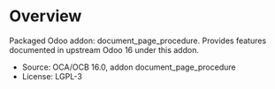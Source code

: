# Overview

Packaged Odoo addon: document_page_procedure. Provides features documented in upstream Odoo 16 under this addon.

- Source: OCA/OCB 16.0, addon document_page_procedure
- License: LGPL-3
